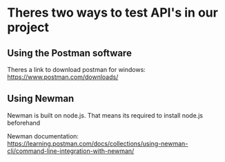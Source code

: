# **Theres two ways to test API's in our project**

## **Using the Postman software**

Theres a link to download postman for windows:
https://www.postman.com/downloads/

## **Using Newman**

Newman is built on node.js. That means its required to install node.js beforehand

Newman documentation: https://learning.postman.com/docs/collections/using-newman-cli/command-line-integration-with-newman/
